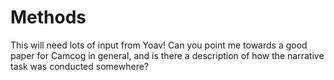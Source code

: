 # Methods

This will need lots of input from Yoav! Can you point me towards a good paper for Camcog in
general, and is there a description of how the narrative task was conducted somewhere?